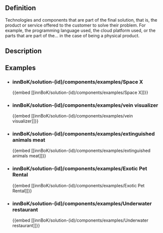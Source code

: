 
## Definition
Technologies and components that are part of the final solution, that is, the product or service offered to the customer to solve their problem. For example, the programming language used, the cloud platform used, or the parts that are part of the... in the case of being a physical product.
## Description
## Examples
- ### innBoK/solution-(id)/components/examples/Space X
	{{embed [[innBoK/solution-(id)/components/examples/Space X]]}}
- ### innBoK/solution-(id)/components/examples/vein visualizer
	{{embed [[innBoK/solution-(id)/components/examples/vein visualizer]]}}
- ### innBoK/solution-(id)/components/examples/extinguished animals meat
	{{embed [[innBoK/solution-(id)/components/examples/extinguished animals meat]]}}
- ### innBoK/solution-(id)/components/examples/Exotic Pet Rental
	{{embed [[innBoK/solution-(id)/components/examples/Exotic Pet Rental]]}}
- ### innBoK/solution-(id)/components/examples/Underwater restaurant
	{{embed [[innBoK/solution-(id)/components/examples/Underwater restaurant]]}}












